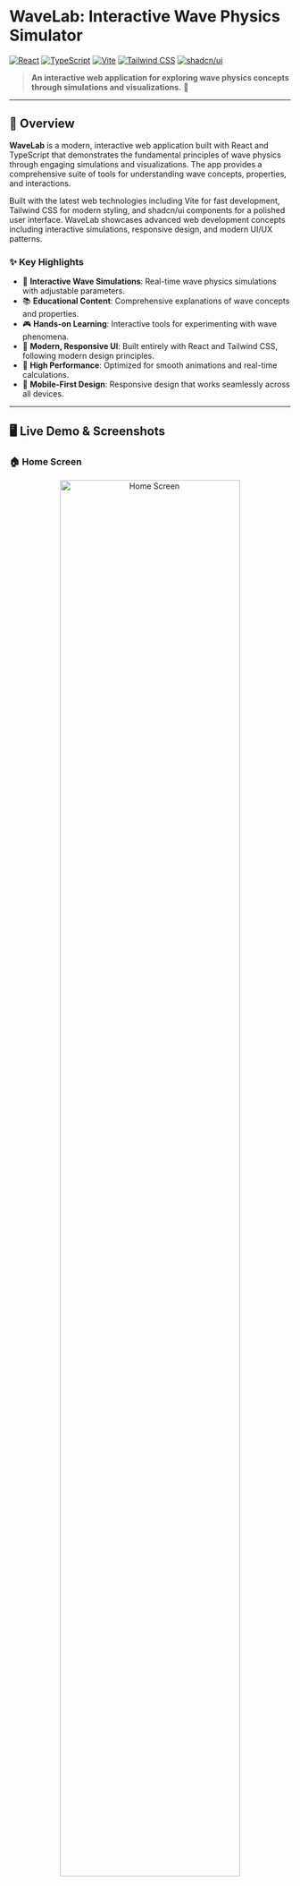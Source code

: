 # WaveLab: Interactive Wave Physics Simulator

[![React](https://img.shields.io/badge/React-18.2.0-61DAFB.svg)](https://reactjs.org/)
[![TypeScript](https://img.shields.io/badge/TypeScript-5.0.0-3178C6.svg)](https://www.typescriptlang.org/)
[![Vite](https://img.shields.io/badge/Vite-5.0.0-646CFF.svg)](https://vitejs.dev/)
[![Tailwind CSS](https://img.shields.io/badge/Tailwind_CSS-3.3.0-38B2AC.svg)](https://tailwindcss.com/)
[![shadcn/ui](https://img.shields.io/badge/shadcn/ui-0.0.0-000000.svg)](https://ui.shadcn.com/)

> **An interactive web application for exploring wave physics concepts through simulations and visualizations.** 🚀

---

## 🎯 Overview

**WaveLab** is a modern, interactive web application built with React and TypeScript that demonstrates the fundamental principles of wave physics through engaging simulations and visualizations. The app provides a comprehensive suite of tools for understanding wave concepts, properties, and interactions.

Built with the latest web technologies including Vite for fast development, Tailwind CSS for modern styling, and shadcn/ui components for a polished user interface. WaveLab showcases advanced web development concepts including interactive simulations, responsive design, and modern UI/UX patterns.

### ✨ Key Highlights
- 🌊 **Interactive Wave Simulations**: Real-time wave physics simulations with adjustable parameters.
- 📚 **Educational Content**: Comprehensive explanations of wave concepts and properties.
- 🎮 **Hands-on Learning**: Interactive tools for experimenting with wave phenomena.
- 🎨 **Modern, Responsive UI**: Built entirely with React and Tailwind CSS, following modern design principles.
- 🚀 **High Performance**: Optimized for smooth animations and real-time calculations.
- 📱 **Mobile-First Design**: Responsive design that works seamlessly across all devices.

---

## 🖥️ Live Demo & Screenshots

### 🏠 Home Screen
<div align="center">
    <img src="https://raw.githubusercontent.com/smruthyunjaya05/WaveLab/main/src/assets/home.png" alt="Home Screen" width="80%"/>
    <br/>
    <sub><strong>🏠 Home Screen:</strong> A clean, modern entry point offering various wave physics tools and concepts.</sub>
</div>

### 🌊 Wave Concepts
<div align="center">
    <img src="https://raw.githubusercontent.com/smruthyunjaya05/WaveLab/main/src/assets/wave%20concepts.png" alt="Wave Concepts" width="80%"/>
    <br/>
    <sub><strong>🌊 Wave Concepts:</strong> Interactive exploration of fundamental wave properties and characteristics.</sub>
</div>

### 📚 Understanding Waves
<div align="center">
    <img src="https://raw.githubusercontent.com/smruthyunjaya05/WaveLab/main/src/assets/understanding%20waves.png" alt="Understanding Waves" width="80%"/>
    <br/>
    <sub><strong>📚 Understanding Waves:</strong> Educational content and explanations of wave physics principles.</sub>
</div>

### ⚙️ Wave Properties & Interactions
<div align="center">
    <img src="https://raw.githubusercontent.com/smruthyunjaya05/WaveLab/main/src/assets/interaction%20wave%20properties.png" alt="Wave Properties" width="80%"/>
    <br/>
    <sub><strong>⚙️ Wave Properties & Interactions:</strong> Interactive tools for exploring wave properties and interactions.</sub>
</div>

---

## 🚀 Core Features

### 🌊 Interactive Wave Simulations
- **Real-Time Calculations**: Dynamic wave simulations with adjustable parameters.
- **Parameter Controls**: Interactive sliders and inputs for frequency, amplitude, and wavelength.
- **Visual Feedback**: Real-time updates to wave displays as parameters change.
- **Multiple Wave Types**: Support for various wave forms and patterns.

### 📚 Educational Content
- **Concept Explanations**: Clear, concise explanations of wave physics concepts.
- **Visual Aids**: Diagrams and illustrations to support learning.
- **Progressive Learning**: Structured content that builds from basic to advanced concepts.
- **Interactive Examples**: Hands-on demonstrations of key principles.

### 🎮 Hands-on Learning Tools
- **Wave Properties Explorer**: Interactive tools for understanding wave characteristics.
- **Simulation Controls**: User-friendly interface for adjusting simulation parameters.
- **Real-Time Results**: Immediate feedback on parameter changes.
- **Educational Context**: Explanations that connect theory to practical application.

---

## 🛠️ Getting Started

### 📋 Prerequisites
- **Node.js** (version 18 or higher recommended)
- **npm** or **bun** package manager
- **Modern web browser** with ES6+ support

### ⚡ Quick Start

1.  **Clone the repository**
    ```bash
    git clone <your-repo-url>
    cd WaveLab
    ```

2.  **Install dependencies**
    ```bash
    npm install
    # or
    bun install
    ```

3.  **Start the development server**
    ```bash
    npm run dev
    # or
    bun dev
    ```

4.  **Open your browser**
    - Navigate to `http://localhost:5173` (or the port shown in your terminal)
    - Start exploring wave physics!

---

## 🛡️ Technologies

| Technology | Purpose |
|------------|---------|
| **React** | Modern JavaScript library for building user interfaces. |
| **TypeScript** | Type-safe JavaScript for better development experience. |
| **Vite** | Fast build tool and development server for modern web development. |
| **Tailwind CSS** | Utility-first CSS framework for rapid UI development. |
| **shadcn/ui** | Beautiful, accessible component library built on Radix UI. |
| **PostCSS** | Tool for transforming CSS with JavaScript plugins. |
| **ESLint** | Code linting and formatting for consistent code quality. |

---

## 🤝 Contributing

Contributions are what make the open-source community such an amazing place to learn, inspire, and create. Any contributions you make are **greatly appreciated**.

1.  **Fork the Project**
2.  **Create your Feature Branch** (`git checkout -b feature/AmazingFeature`)
3.  **Commit your Changes** (`git commit -m 'Add some AmazingFeature'`)
4.  **Push to the Branch** (`git push origin feature/AmazingFeature`)
5.  **Open a Pull Request**

### 📝 Development Guidelines
- Follow the official [React style guide](https://react.dev/learn/thinking-in-react).
- Write meaningful commit messages.
- Ensure the app builds and runs without errors before submitting.
- Test across different browsers and devices.

---

## 🚀 Built with Lovable

This project was built with the help of [Lovable](https://lovable.dev), an AI-powered development platform that makes building modern web applications faster and more efficient. Lovable provides intelligent code generation, real-time collaboration, and seamless deployment capabilities.

**Project URL**: https://lovable.dev/projects/c611a698-f37c-4b68-a005-206edd4bb2fa

---

<div align="center">
  <strong>🌊 Learn • Explore • Discover Wave Physics</strong>
  <br/>
  <em>Built with ❤️, React, and the help of Lovable</em>
</div>
